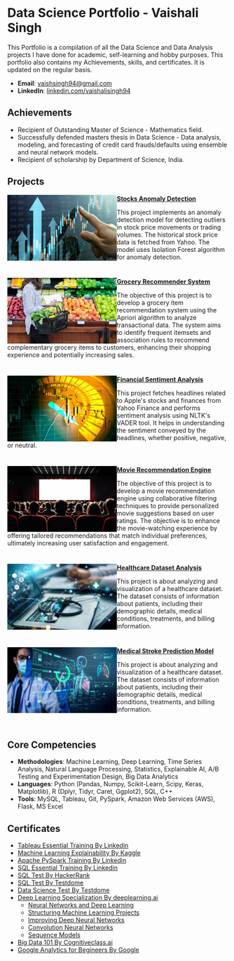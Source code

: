# Data Science Portfolio - Vaishali Singh
This Portfolio is a compilation of all the Data Science and Data Analysis projects I have done for academic, self-learning and hobby purposes. This portfolio also contains my Achievements, skills, and certificates. It is updated on the regular basis.

- **Email**: [vaishsingh94@gmail.com](vaishsingh94@gmail.com)
- **LinkedIn**: [linkedin.com/vaishalisingh94](https://www.linkedin.com/in/vaishalisingh94/)

## Achievements
- Recipient of Outstanding Master of Science - Mathematics field.
- Successfully defended masters thesis in Data Science - Data analysis, modeling, and forecasting of credit card frauds/defaults using ensemble and neural network models.
- Recipient of scholarship by Department of Science, India.

## Projects

<img align="left" width="250" height="150" src="https://raw.githubusercontent.com/vaishsinghds/github-portfolio/main/are-stocks-overpriced-stocks-overpriced.jpg.webp"> **[Stocks Anomaly Detection](https://github.com/vaishsinghds/Stocks-Anomaly-Detection)**

This project implements an anomaly detection model for detecting outliers in stock price movements or trading volumes. The historical stock price data is fetched from Yahoo. The model uses Isolation Forest algorithm for anomaly detection. 

#

<img align="left" width="250" height="150" src="https://github.com/vaishsinghds/Grocery-recommender-system/blob/main/download.jpg"> **[Grocery Recommender System](https://github.com/vaishsinghds/Grocery-recommender-system)**

The objective of this project is to develop a grocery item recommendation system using the Apriori algorithm to analyze transactional data. The system aims to identify frequent itemsets and association rules to recommend complementary grocery items to customers, enhancing their shopping experience and potentially increasing sales.

#

<img align="left" width="250" height="150" src="https://github.com/vaishsinghds/github-portfolio/blob/main/market-sentiment.jpg"> **[Financial Sentiment Analysis](https://github.com/vaishsinghds/Financial-Sentiment-Analysis)**
 
This project fetches headlines related to Apple's stocks and finances from Yahoo Finance and performs sentiment analysis using NLTK's VADER tool. It helps in understanding the sentiment conveyed by the headlines, whether positive, negative, or neutral.

#

<img align="left" width="250" height="150" src="https://github.com/vaishsinghds/Movies-recommendation-engine/blob/main/istockphoto-1494642262-612x612.jpg"> **[Movie Recommendation Engine](https://github.com/vaishsinghds/Movies-recommendation-engine)**

The objective of this project is to develop a movie recommendation engine using collaborative filtering techniques to provide personalized movie suggestions based on user ratings. The objective is to enhance the movie-watching experience by offering tailored recommendations that match individual preferences, ultimately increasing user satisfaction and engagement.


#

<img align="left" width="250" height="150" src="https://github.com/vaishsinghds/Healthcare-Data-Analysis/blob/main/istockphoto-1327568875-612x612.jpg"> **[Healthcare Dataset Analysis](https://github.com/vaishsinghds/Healthcare-Data-Analysis)**

This project is about analyzing and visualization of a healthcare dataset. The dataset consists of information about patients, including their demographic details, medical conditions, treatments, and billing information.

#

<img align="left" width="250" height="150" src="https://github.com/vaishsinghds/Medical-Stroke-Prediction/blob/main/digital-doctor-healthcare-science-medical-260nw-2267168307.jpg"> **[Medical Stroke Prediction Model](https://github.com/vaishsinghds/Medical-Stroke-Prediction)** 

This project is about analyzing and visualization of a healthcare dataset. The dataset consists of information about patients, including their demographic details, medical conditions, treatments, and billing information.

<br />


## Core Competencies

- **Methodologies**: Machine Learning, Deep Learning, Time Series Analysis, Natural Language Processing, Statistics, Explainable AI, A/B Testing and Experimentation Design, Big Data Analytics
- **Languages**: Python (Pandas, Numpy, Scikit-Learn, Scipy, Keras, Matplotlib), R (Dplyr, Tidyr, Caret, Ggplot2), SQL, C++
- **Tools**: MySQL, Tableau, Git, PySpark, Amazon Web Services (AWS), Flask, MS Excel

## Certificates

- [Tableau Essential Training By Linkedin](https://github.com/archd3sai/Portfolio/blob/master/Certificates/CertificateOfCompletion_Tableau%20Essential%20Training%202020.1.pdf)
- [Machine Learning Explainability By Kaggle](https://github.com/archd3sai/Data-Science-Portfolio-Arch-Desai/blob/master/Certificates/Arch%20Desai%20-%20Machine%20Learning%20Explainability.png)
- [Apache PySpark Training By Linkedin](https://github.com/archd3sai/Data-Science-Portfolio-Arch-Desai/blob/master/Certificates/CertificateOfCompletion_Apache%20Pyspark%20By%20Example%20(2).pdf)
- [SQL Essential Training By Linkedin](https://github.com/archd3sai/Data-Science-Portfolio-Arch-Desai/blob/master/Certificates/CertificateOfCompletion_Sql%20Essential%20Training%202018%20(1).pdf)
- [SQL Test By HackerRank](https://www.hackerrank.com/certificates/c0cda4c2f1b5)
- [SQL Test By Testdome](https://www.testdome.com/cert/24cd496af7a24a8489a1fd5de791c392)
- [Data Science Test By Testdome](https://www.testdome.com/cert/124165d7386d4f76be84c240e0547bd3)
- [Deep Learning Specialization By deeplearning.ai](https://github.com/archd3sai/Data-Science-Portfolio-Arch-Desai/blob/master/Certificates/Deep%20Learning%20Specialization.pdf)
    - [Neural Networks and Deep Learning](https://github.com/archd3sai/Data-Science-Portfolio-Arch-Desai/blob/master/Certificates/Neural%20Networks%20and%20Deep%20Learning.pdf)
    - [Structuring Machine Learning Projects](https://github.com/archd3sai/Data-Science-Portfolio-Arch-Desai/blob/master/Certificates/Structuring%20Machine%20Learning%20Projects.pdf)
    - [Improving Deep Neural Networks](https://github.com/archd3sai/Data-Science-Portfolio-Arch-Desai/blob/master/Certificates/Improving%20Deep%20Neural%20Networks.pdf)
    - [Convolution Neural Networks](https://github.com/archd3sai/Data-Science-Portfolio-Arch-Desai/blob/master/Certificates/Convolutional%20Neural%20Networks.pdf)
    - [Sequence Models](https://github.com/archd3sai/Data-Science-Portfolio-Arch-Desai/blob/master/Certificates/Sequence%20Models.pdf)
- [Big Data 101 By Cognitiveclass.ai](https://courses.cognitiveclass.ai/certificates/bfc1df7e5d084a73b84223495263d0fe)
- [Google Analytics for Begineers By Google](https://analytics.google.com/analytics/academy/certificate/kHYtirzEQV29uzNG8xSFXg)
